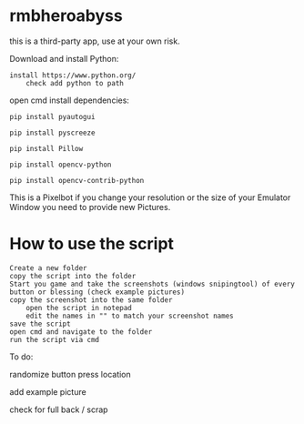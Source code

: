 # rmbheroabyss

this is a third-party app, use at your own risk.

Download and install Python:

	install https://www.python.org/
        check add python to path 
 
open cmd install dependencies:

	pip install pyautogui 
 
	pip install pyscreeze
 
	pip install Pillow
 
	pip install opencv-python
 
	pip install opencv-contrib-python
 

This is a Pixelbot if you change your resolution or the size of your Emulator Window you need to provide new Pictures. 


# How to use the script

	Create a new folder 
 	copy the script into the folder 
  	Start you game and take the screenshots (windows snipingtool) of every button or blessing (check example pictures)
   	copy the screenshot into the same folder
    	open the script in notepad 
     	edit the names in "" to match your screenshot names
	save the script 
 	open cmd and navigate to the folder 
 	run the script via cmd 

To do:

 randomize button press location 

 add example picture

 check for full back / scrap 
